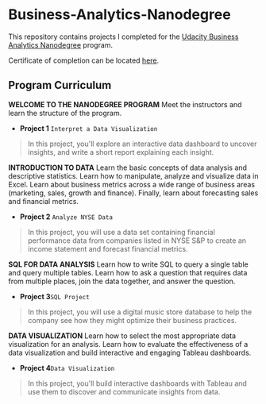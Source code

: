 # Business-Analytics-Nanodegree
This repository contains projects I completed for the [Udacity Business Analytics Nanodegree](https://www.udacity.com/course/business-analytics-nanodegree--nd098) program.

Certificate of completion can be located [here](https://confirm.udacity.com/M79JSKSR).

## Program Curriculum
__WELCOME TO THE NANODEGREE PROGRAM__ Meet the instructors and learn the structure of the program. 

* __Project 1__ ```Interpret a Data Visualization```
> In this project, you'll explore an interactive data dashboard to uncover insights, and write a short report explaining each insight. 

__INTRODUCTION TO DATA__ Learn the basic concepts of data analysis and descriptive statistics. Learn how to manipulate, analyze and visualize data in Excel. Learn about business metrics across a wide range of business areas (marketing, sales, growth and finance). Finally, learn about forecasting sales and financial metrics.

* __Project 2__ ```Analyze NYSE Data```
> In this project, you will use a data set containing financial performance data from companies listed in NYSE S&P to create an income statement and forecast financial metrics.

__SQL FOR DATA ANALYSIS__ Learn how to write SQL to query a single table and query multiple tables. Learn how to ask a question that requires data from multiple places, join the data together, and answer the question.

* __Project 3__```SQL Project```
> In this project, you will use a digital music store database to help the company see how they might optimize their business practices. 

__DATA VISUALIZATION__ Learn how to select the most appropriate data visualization for an analysis. Learn how to evaluate the effectiveness of a data visualization and build interactive and engaging Tableau dashboards.

* __Project 4__```Data Visualization```
> In this project, you'll build interactive dashboards with Tableau and use them to discover and communicate insights from data. 


